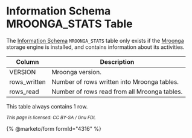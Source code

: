 # Information Schema MROONGA\_STATS Table

The [Information Schema](../) `MROONGA_STATS` table only exists if the [Mroonga](../../../../server-usage/storage-engines/mroonga/) storage engine is installed, and contains information about its activities.

| Column        | Description                                  |
| ------------- | -------------------------------------------- |
| VERSION       | Mroonga version.                             |
| rows\_written | Number of rows written into Mroonga tables.  |
| rows\_read    | Number of rows read from all Mroonga tables. |

This table always contains 1 row.

<sub>_This page is licensed: CC BY-SA / Gnu FDL_</sub>

{% @marketo/form formId="4316" %}

